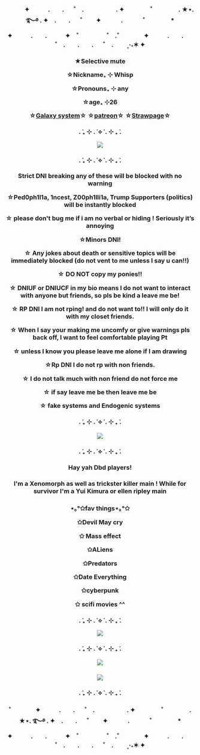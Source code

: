 <h3 align="center"> 　　　✦　　　.　　. 　 ˚　.　　　　　 . ✦　　　 　˚　　　　 . ★⋆. ࿐࿔            . ✦　.　　. 　 ˚　 　✦
　　　.   　　˚　　 　　*　　 　　✦　　　.　　.　　　✦　˚ 　　　　 ˚　.˚　　　　✦　　　.　　. 　 ˚　.　　.　　. 　 ˚　.　　   ˳·˖✶   ✦　　
<h3 align="center"> ★Selective mute

☆Nickname₊ ⊹ Whisp

☆Pronouns₊ ⊹ any

☆age₊ ⊹26

☆[Galaxy system](https://pluralkit.xyz/s/ucahsy)☆
☆[patreon](https://www.patreon.com/c/whispycrispy)☆
☆[Strawpage](https://whisp.straw.page)☆
<h3 align="center">. ݁₊ ⊹ . ݁ ⟡ ݁ . ⊹ ₊ ݁.
  
<p align="center">
  <img src=https://i.pinimg.com/736x/31/88/25/318825746121e1eb52844a2f2dc2d788.jpg>
  
  <h3 align="center">. ݁₊ ⊹ . ݁ ⟡ ݁ . ⊹ ₊ ݁.
  
   <h3 align="center"> Strict DNI breaking any of these will be blocked with no warning

☆Ped0ph1l1a, 1ncest, Z00ph1lli1a, Trump Supporters (politics) will be instantly blocked

☆ please don't bug me if i am no verbal or hiding ! Seriously it’s annoying

☆Minors DNI!

☆ Any jokes about death or sensitive topics will be immediately blocked (do not vent to me unless I say u can!!)

☆ DO NOT copy my ponies!!

☆ DNIUF or DNIUCF in my bio means I do not want to interact with anyone but friends, so pls be kind a leave me be!

☆ RP DNI I am not rping! and do not want to!! I will only do it with my closet friends.

☆ When I say your making me uncomfy or give warnings pls back off, I want to feel comfortable playing Pt

☆ unless I know you please leave me alone if I am drawing

☆Rp DNI I do not rp with non friends.

☆ I do not talk much with non friend do not force me

☆ if say leave me be then leave me be

☆ fake systems and Endogenic systems
 <h3 align="center">. ݁₊ ⊹ . ݁ ⟡ ݁ . ⊹ ₊ ݁.
  
 <h5 align="center">
  <img src=https://i.pinimg.com/1200x/b1/e9/65/b1e9651b80ad0befc79ed4c688c50b89.jpg>
   
 <h3 align="center">. ݁₊ ⊹ . ݁ ⟡ ݁ . ⊹ ₊ ݁.
  
 <h3 align="center"> Hay yah Dbd players!
   
 <h3 align="center"> I'm a Xenomorph as well as trickster  killer main ! While for survivor I'm a Yui Kimura or ellen ripley main

<h3 align="center"> ⋆｡°✩fav things⋆｡°✩

  
✩Devil May cry

✩ Mass effect

✩ALiens 

✩Predators

✩Date Everything

✩cyberpunk

✩ scifi movies ^^
    <h3 align="center">. ݁₊ ⊹ . ݁ ⟡ ݁ . ⊹ ₊ ݁.
    
   <img src=https://camo.githubusercontent.com/6d675ede520204f592aa66927e807f011c6c2af43e21013c86710647d4ce59f3/68747470733a2f2f707265766965772e726564642e69742f7237756a6f31643637306a66312e6a7065673f77696474683d3634302663726f703d736d617274266175746f3d7765627026733d33363733383164306561356232346536626662623231336535613330376633616630663335663037>
 <h3 align="center">. ݁₊ ⊹ . ݁ ⟡ ݁ . ⊹ ₊ ݁.
   <h5 align="center">
<img src=https://64.media.tumblr.com/ccf727379da594a7ee2bf33751f0c426/tumblr_oud3yuOuqa1qbxh0uo1_500.gif>
       <h5 align="center">
         



  
  <img src=https://i.pinimg.com/originals/2d/1c/37/2d1c370d6a87403cdad869b136054a1e.gif>
  
<h3 align="center">. ݁₊ ⊹ . ݁ ⟡ ݁ . ⊹ ₊ ݁.
<h3 align="center"> ˚　　　　✦　　　.　　. 　 ˚　.　　　　　 . ✦　　　 　˚　　　　 . ★⋆. ࿐࿔            . ✦　.　　. 　 ˚　 　✦
　　　.   　　˚　　 　　*　　 　　✦　　　.　　.　　　✦　˚ 　　　　 ˚　.˚　　　　✦　　　.　　. 　 ˚　.　　.　　. 　 ˚　.　　   ˳·˖✶   ✦　　

</p>
</p>
<!--
**Whispcos/Whispcos** is a ✨ _special_ ✨ repository because its `README.md` (this file) appears on your GitHub profile.

Here are some ideas to get you started:

- 🔭 I’m currently working on ...
- 🌱 I’m currently learning ...
- 👯 I’m looking to collaborate on ...
- 🤔 I’m looking for help with ...
- 💬 Ask me about ...
- 📫 How to reach me: ...
- 😄 Pronouns: ...
- ⚡ Fun fact: ...
-->
